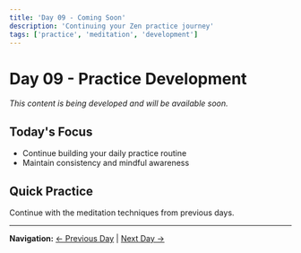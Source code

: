 ```yaml
---
title: 'Day 09 - Coming Soon'
description: 'Continuing your Zen practice journey'
tags: ['practice', 'meditation', 'development']
---
```


# Day 09 - Practice Development

*This content is being developed and will be available soon.*

## Today's Focus
- Continue building your daily practice routine
- Maintain consistency and mindful awareness

## Quick Practice
Continue with the meditation techniques from previous days.

---

**Navigation:** [← Previous Day](day08.md) | [Next Day →](day10.md)

